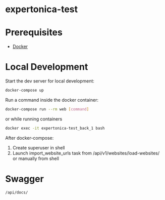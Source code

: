 # expertonica-test

# Prerequisites
- [Docker](https://docs.docker.com/docker-for-mac/install/)  

# Local Development

Start the dev server for local development:
```bash
docker-compose up
```

Run a command inside the docker container:

```bash
docker-compose run --rm web [command]
```
or while running containers
```bash
docker exec -it expertonica-test_back_1 bash
```

After docker-compose:
 1. Create superuser in shell
 2. Launch import_website_urls task from /api/v1/websites/load-websites/
    or manually from shell

# Swagger
    /api/docs/